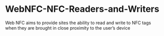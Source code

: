 # WebNFC-NFC-Readers-and-Writers
Web NFC aims to provide sites the ability to read and write to NFC tags when they are brought in close proximity to the user’s device
